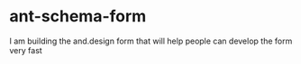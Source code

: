 # ant-schema-form
I am building the and.design form that will help people can develop the form very fast
